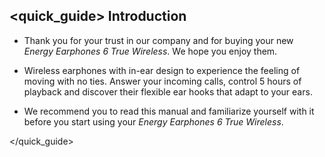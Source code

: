 ## <quick_guide> Introduction

*	Thank you for your trust in our company and for buying your new *Energy Earphones 6 True Wireless*. We hope you enjoy them.

*	Wireless earphones with in-ear design to experience the feeling of moving with no ties. Answer your incoming calls, control 5 hours of playback and discover their flexible ear hooks that adapt to your ears. 

*	We recommend you to read this manual and familiarize yourself with it before you start using your *Energy Earphones 6 True Wireless*. 

</unique> </quick_guide>

